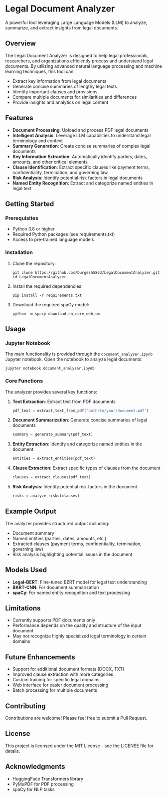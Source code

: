 # Legal Document Analyzer

A powerful tool leveraging Large Language Models (LLM) to analyze, summarize, and extract insights from legal documents.

## Overview

The Legal Document Analyzer is designed to help legal professionals, researchers, and organizations efficiently process and understand legal documents. By utilizing advanced natural language processing and machine learning techniques, this tool can:

- Extract key information from legal documents
- Generate concise summaries of lengthy legal texts
- Identify important clauses and provisions
- Compare multiple documents for similarities and differences
- Provide insights and analytics on legal content

## Features

- **Document Processing**: Upload and process PDF legal documents
- **Intelligent Analysis**: Leverage LLM capabilities to understand legal terminology and context
- **Summary Generation**: Create concise summaries of complex legal documents
- **Key Information Extraction**: Automatically identify parties, dates, amounts, and other critical elements
- **Clause Identification**: Extract specific clauses like payment terms, confidentiality, termination, and governing law
- **Risk Analysis**: Identify potential risk factors in legal documents
- **Named Entity Recognition**: Extract and categorize named entities in legal text

## Getting Started

### Prerequisites

- Python 3.8 or higher
- Required Python packages (see requirements.txt)
- Access to pre-trained language models

### Installation

1. Clone the repository:
   ```
   git clone https://github.com/Durgesh5863/LegalDocumentAnalyzer.git
   cd LegalDocumentAnalyzer
   ```

2. Install the required dependencies:
   ```
   pip install -r requirements.txt
   ```

3. Download the required spaCy model:
   ```
   python -m spacy download en_core_web_sm
   ```

## Usage

### Jupyter Notebook

The main functionality is provided through the `document_analyzer.ipynb` Jupyter notebook. Open the notebook to analyze legal documents:

```
jupyter notebook document_analyzer.ipynb
```

### Core Functions

The analyzer provides several key functions:

1. **Text Extraction**: Extract text from PDF documents
   ```python
   pdf_text = extract_text_from_pdf('path/to/your/document.pdf')
   ```

2. **Document Summarization**: Generate concise summaries of legal documents
   ```python
   summary = generate_summary(pdf_text)
   ```

3. **Entity Extraction**: Identify and categorize named entities in the document
   ```python
   entities = extract_entities(pdf_text)
   ```

4. **Clause Extraction**: Extract specific types of clauses from the document
   ```python
   clauses = extract_clauses(pdf_text)
   ```

5. **Risk Analysis**: Identify potential risk factors in the document
   ```python
   risks = analyze_risks(clauses)
   ```

## Example Output

The analyzer provides structured output including:

- Document summary
- Named entities (parties, dates, amounts, etc.)
- Extracted clauses (payment terms, confidentiality, termination, governing law)
- Risk analysis highlighting potential issues in the document

## Models Used

- **Legal-BERT**: Fine-tuned BERT model for legal text understanding
- **BART-CNN**: For document summarization
- **spaCy**: For named entity recognition and text processing

## Limitations

- Currently supports PDF documents only
- Performance depends on the quality and structure of the input document
- May not recognize highly specialized legal terminology in certain domains

## Future Enhancements

- Support for additional document formats (DOCX, TXT)
- Improved clause extraction with more categories
- Custom training for specific legal domains
- Web interface for easier document processing
- Batch processing for multiple documents

## Contributing

Contributions are welcome! Please feel free to submit a Pull Request.

## License

This project is licensed under the MIT License - see the LICENSE file for details.

## Acknowledgments

- HuggingFace Transformers library
- PyMuPDF for PDF processing
- spaCy for NLP tasks